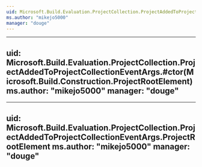 ```yaml
---
uid: Microsoft.Build.Evaluation.ProjectCollection.ProjectAddedToProjectCollectionEventArgs
ms.author: "mikejo5000"
manager: "douge"
---
```


---
uid: Microsoft.Build.Evaluation.ProjectCollection.ProjectAddedToProjectCollectionEventArgs.#ctor(Microsoft.Build.Construction.ProjectRootElement)
ms.author: "mikejo5000"
manager: "douge"
---

---
uid: Microsoft.Build.Evaluation.ProjectCollection.ProjectAddedToProjectCollectionEventArgs.ProjectRootElement
ms.author: "mikejo5000"
manager: "douge"
---
